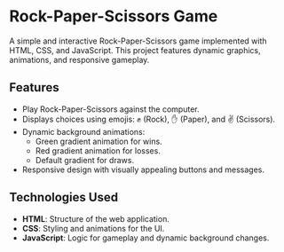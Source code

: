 # Rock-Paper-Scissors Game

A simple and interactive Rock-Paper-Scissors game implemented with HTML, CSS, and JavaScript. This project features dynamic graphics, animations, and responsive gameplay.

## Features
- Play Rock-Paper-Scissors against the computer.
- Displays choices using emojis: ✊ (Rock), ✋ (Paper), and ✌️ (Scissors).
- Dynamic background animations:
  - Green gradient animation for wins.
  - Red gradient animation for losses.
  - Default gradient for draws.
- Responsive design with visually appealing buttons and messages.

## Technologies Used
- **HTML**: Structure of the web application.
- **CSS**: Styling and animations for the UI.
- **JavaScript**: Logic for gameplay and dynamic background changes.
